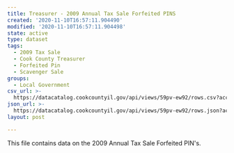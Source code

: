 ```yaml
---
title: Treasurer - 2009 Annual Tax Sale Forfeited PINS
created: '2020-11-10T16:57:11.904490'
modified: '2020-11-10T16:57:11.904498'
state: active
type: dataset
tags:
  - 2009 Tax Sale
  - Cook County Treasurer
  - Forfeited Pin
  - Scavenger Sale
groups:
  - Local Government
csv_url: >-
  https://datacatalog.cookcountyil.gov/api/views/59pv-ew92/rows.csv?accessType=DOWNLOAD
json_url: >-
  https://datacatalog.cookcountyil.gov/api/views/59pv-ew92/rows.json?accessType=DOWNLOAD
layout: post

---
```

This file contains data on the 2009 Annual Tax Sale Forfeited PIN's.
